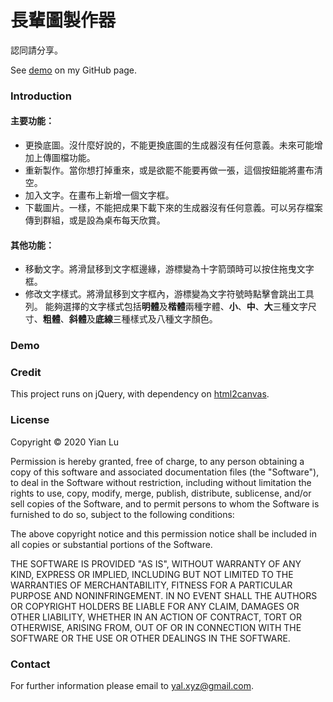 # 長輩圖製作器

認同請分享。

See [demo](https://yian-lu.github.io/final/index.html) on my GitHub page.

### Introduction ###

#### 主要功能： ####

*   更換底圖。沒什麼好說的，不能更換底圖的生成器沒有任何意義。未來可能增加上傳圖檔功能。
*   重新製作。當你想打掉重來，或是欲罷不能要再做一張，這個按鈕能將畫布清空。
*   加入文字。在畫布上新增一個文字框。
*   下載圖片。一樣，不能把成果下載下來的生成器沒有任何意義。可以另存檔案傳到群組，或是設為桌布每天欣賞。

#### 其他功能： ####

*   移動文字。將滑鼠移到文字框邊緣，游標變為十字箭頭時可以按住拖曳文字框。
*   修改文字樣式。將滑鼠移到文字框內，游標變為文字符號時點擊會跳出工具列。
    能夠選擇的文字樣式包括**明體**及**楷體**兩種字體、**小**、**中**、**大**三種文字尺寸、**粗體**、**斜體**及**底線**三種樣式及八種文字顏色。

### Demo ###

### Credit ###

This project runs on jQuery, with dependency on [html2canvas](https://github.com/niklasvh/html2canvas).

### License ###

Copyright &copy; 2020 Yian Lu

Permission is hereby granted, free of charge, to any person
obtaining a copy of this software and associated documentation
files (the "Software"), to deal in the Software without
restriction, including without limitation the rights to use,
copy, modify, merge, publish, distribute, sublicense, and/or sell
copies of the Software, and to permit persons to whom the
Software is furnished to do so, subject to the following
conditions:

The above copyright notice and this permission notice shall be
included in all copies or substantial portions of the Software.

THE SOFTWARE IS PROVIDED "AS IS", WITHOUT WARRANTY OF ANY KIND,
EXPRESS OR IMPLIED, INCLUDING BUT NOT LIMITED TO THE WARRANTIES
OF MERCHANTABILITY, FITNESS FOR A PARTICULAR PURPOSE AND
NONINFRINGEMENT. IN NO EVENT SHALL THE AUTHORS OR COPYRIGHT
HOLDERS BE LIABLE FOR ANY CLAIM, DAMAGES OR OTHER LIABILITY,
WHETHER IN AN ACTION OF CONTRACT, TORT OR OTHERWISE, ARISING
FROM, OUT OF OR IN CONNECTION WITH THE SOFTWARE OR THE USE OR
OTHER DEALINGS IN THE SOFTWARE.

### Contact ###

For further information please email to [yal.xyz@gmail.com](mailto:yal.xyz@gmail.com).

